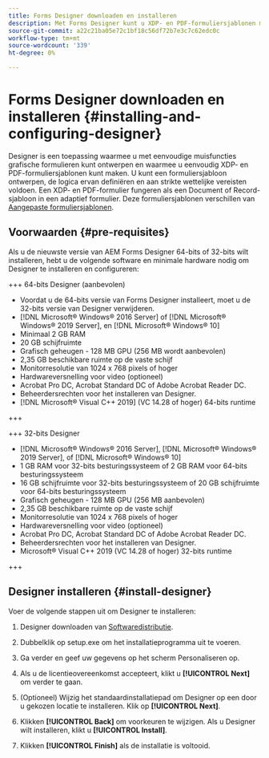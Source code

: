 ```yaml
---
title: Forms Designer downloaden en installeren
description: Met Forms Designer kunt u XDP- en PDF-formuliersjablonen maken die als sjabloon voor een document met records fungeren. Designer is beschikbaar in het dialoogvenster [!DNL AEM Forms] licentie.
source-git-commit: a22c21ba05e72c1bf18c56df72b7e3c7c62edc0c
workflow-type: tm+mt
source-wordcount: '339'
ht-degree: 0%

---
```



# Forms Designer downloaden en installeren {#installing-and-configuring-designer}

Designer is een toepassing waarmee u met eenvoudige muisfuncties grafische formulieren kunt ontwerpen en waarmee u eenvoudig XDP- en PDF-formuliersjablonen kunt maken. U kunt een formuliersjabloon ontwerpen, de logica ervan definiëren en aan strikte wettelijke vereisten voldoen. Een XDP- en PDF-formulier fungeren als een Document of Record-sjabloon in een adaptief formulier. Deze formuliersjablonen verschillen van [Aangepaste formuliersjablonen](template-editor.md).

## Voorwaarden {#pre-requisites}

Als u de nieuwste versie van AEM Forms Designer 64-bits of 32-bits wilt installeren, hebt u de volgende software en minimale hardware nodig om Designer te installeren en configureren:

+++ 64-bits Designer (aanbevolen)

* Voordat u de 64-bits versie van Forms Designer installeert, moet u de 32-bits versie van Designer verwijderen.
* [!DNL Microsoft® Windows® 2016 Server] of [!DNL Microsoft® Windows® 2019 Server], en [!DNL Microsoft® Windows® 10]
* Minimaal 2 GB RAM
* 20 GB schijfruimte
* Grafisch geheugen - 128 MB GPU (256 MB wordt aanbevolen)
* 2,35 GB beschikbare ruimte op de vaste schijf
* Monitorresolutie van 1024 x 768 pixels of hoger
* Hardwareversnelling voor video (optioneel)
* Acrobat Pro DC, Acrobat Standard DC of Adobe Acrobat Reader DC.
* Beheerdersrechten voor het installeren van Designer.
* [!DNL Microsoft® Visual C++ 2019] (VC 14.28 of hoger) 64-bits runtime

+++

+++ 32-bits Designer

* [!DNL Microsoft® Windows® 2016 Server], [!DNL Microsoft® Windows® 2019 Server], of [!DNL Microsoft® Windows® 10]
* 1 GB RAM voor 32-bits besturingssysteem of 2 GB RAM voor 64-bits besturingssysteem
* 16 GB schijfruimte voor 32-bits besturingssysteem of 20 GB schijfruimte voor 64-bits besturingssysteem
* Grafisch geheugen - 128 MB GPU (256 MB aanbevolen)
* 2,35 GB beschikbare ruimte op de vaste schijf
* Monitorresolutie van 1024 x 768 pixels of hoger
* Hardwareversnelling voor video (optioneel)
* Acrobat Pro DC, Acrobat Standard DC of Adobe Acrobat Reader DC.
* Beheerdersrechten voor het installeren van Designer.
* Microsoft® Visual C++ 2019 (VC 14.28 of hoger) 32-bits runtime

+++

## Designer installeren {#install-designer}

Voer de volgende stappen uit om Designer te installeren:

1. Designer downloaden van [Softwaredistributie](https://experience.adobe.com/downloads).

1. Dubbelklik op setup.exe om het installatieprogramma uit te voeren.
1. Ga verder en geef uw gegevens op het scherm Personaliseren op.
1. Als u de licentieovereenkomst accepteert, klikt u **[!UICONTROL Next]** om verder te gaan.
1. (Optioneel) Wijzig het standaardinstallatiepad om Designer op een door u gekozen locatie te installeren. Klik op **[!UICONTROL Next]**.
1. Klikken **[!UICONTROL Back]** om voorkeuren te wijzigen. Als u Designer wilt installeren, klikt u **[!UICONTROL Install]**.
1. Klikken **[!UICONTROL Finish]** als de installatie is voltooid.

